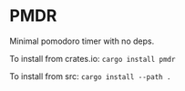 # PMDR

Minimal pomodoro timer with no deps.

To install from crates.io: `cargo install pmdr`

To install from src: `cargo install --path .`
